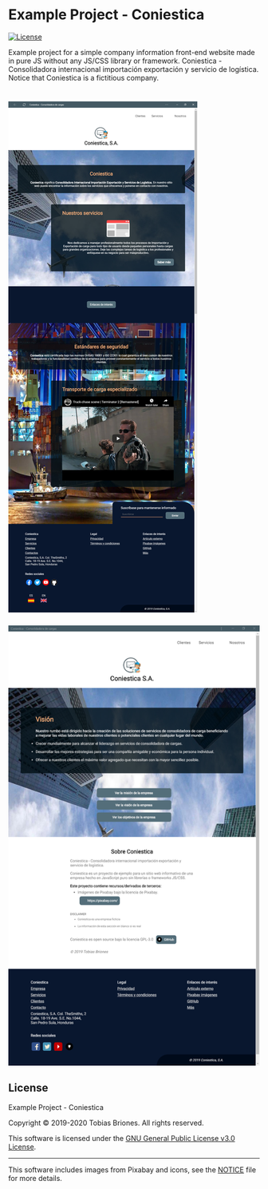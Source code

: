 # Example Project - Coniestica
[![License](https://img.shields.io/github/license/TobiasBriones/example.programming.web.coniestica)](https://github.com/TobiasBriones/example.programming.web.coniestica/blob/master/LICENSE)

Example project for a simple company information front-end website made in pure JS without any JS/CSS library or framework. Coniestica - Consolidadora internacional importación exportación y servicio de logística. Notice that Coniestica is a fictitious company.

![Screenshot 1](https://raw.githubusercontent.com/TobiasBriones/example.programming.web.coniestica/master/_repo/assets/screenshot_1.png)
===
![Screenshot 2](https://raw.githubusercontent.com/TobiasBriones/example.programming.web.coniestica/master/_repo/assets/screenshot_2.png)

## License
Example Project - Coniestica

Copyright © 2019-2020 Tobias Briones. All rights reserved.

This software is licensed under the [GNU General Public License v3.0 License](https://github.com/TobiasBriones/example.programming.web.coniestica/blob/master/LICENSE).

***

This software includes images from Pixabay and icons, see the [NOTICE](https://github.com/TobiasBriones/example.programming.web.coniestica/blob/master/NOTICE) file for more details.
